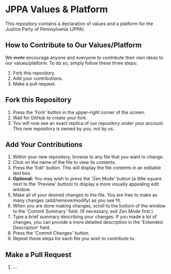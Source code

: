JPPA Values & Platform
=========================
This repository contains a declaration of values and a platform for the Justice Party of Pennsylvania (JPPA).

How to Contribute to Our Values/Platform
----------------------------------------
We ~~invite~~ encourage anyone and everyone to contribute their own ideas to our values/platform.  To do so, simply follow these three steps:

1. Fork this repository.
1. Add your contributions.
1. Make a pull request.

Fork this Repository
------------------------
1. Press the 'Fork' button in the upper-right corner of the screen.
1. Wait for GitHub to create your fork.
1. You will now see an exact replica of our repository under your account.  This new repository is owned by you; not by us.

Add Your Contributions
-------------------------
1. Within your new repository, browse to any file that you want to change.
1. Click on the name of the file to view its contents. 
1. Press the 'Edit' button.  This will display the file contents in an editable text box.
1. **Optional:**  You may wish to press the 'Zen Mode' button (a little square next to the 'Preview' button) to display a more visually appealing edit window.
1. Make all of your desired changes to the file.  You are free to make as many changes (add/remove/modify) as you see fit.
1. When you are done making changes, scroll to the bottom of the window to the 'Commit Summary' field.  (If necessary, exit Zen Mode first.)
1. Type a brief summary describing your changes.  If you made a lot of changes, you can provide a more detailed description in the 'Extended Description' field.
1. Press the 'Commit Changes' button.
1. Repeat these steps for each file you wish to contribute to.

Make a Pull Request
--------------------
1. ...


